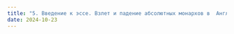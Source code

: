 ```yaml
---
title: "5. Введение к эссе. Взлет и падение абсолютных монархов в  Англии и Франции: Франция. «Король-Солнце»"
date: 2024-10-23
---
```

